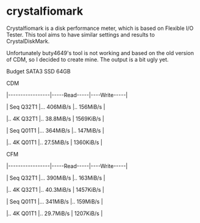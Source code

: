 # crystalfiomark
Crystalfiomark is a disk performance meter, which is based on Flexible I/O Tester.
This tool aims to have similar settings and results to CrystalDiskMark.

Unfortunately buty4649's tool is not working and based on the old version of CDM, so I decided to create mine.
The output is a bit ugly yet.

Budget SATA3 SSD 64GB

CDM

|-----------------|-----Read-----|----Write-----|

| Seq Q32T1 |...  406MiB/s |..  156MiB/s |

|..  4K Q32T1 |.. 38.8MiB/s | 1569KiB/s |

| Seq Q01T1 |...  364MiB/s |..  147MiB/s |

|..  4K Q01T1 |.. 27.5MiB/s | 1360KiB/s |


CFM

|-----------------|-----Read-----|----Write-----|

| Seq Q32T1 |...  390MiB/s |..  163MiB/s |

|..  4K Q32T1 |.. 40.3MiB/s | 1457KiB/s |

| Seq Q01T1 |...  341MiB/s |..  159MiB/s |

|..  4K Q01T1 |.. 29.7MiB/s | 1207KiB/s |

